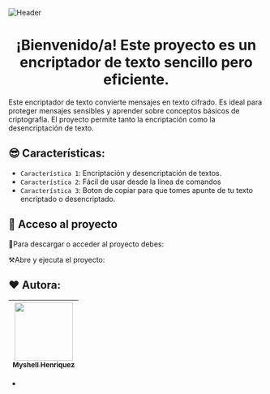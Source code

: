 ![Header](https://github.com/user-attachments/assets/4fac4f1e-75e2-412b-b5b7-ca8555f45f82)

<h1 align="center">¡Bienvenido/a! Este proyecto es un encriptador de texto sencillo pero eficiente. </h1>


Este encriptador de texto convierte mensajes en texto cifrado. Es ideal para proteger mensajes sensibles y aprender sobre conceptos básicos de criptografía. El proyecto permite tanto la encriptación como la desencriptación de texto.

## 😎 Características:

- `Característica 1`: Encriptación y desencriptación de textos.
- `Característica 2`: Fácil de usar desde la línea de comandos
- `Característica 3`: Boton de copiar para que tomes apunte de tu texto encriptado o desencriptado.

## 🧐 Acceso al proyecto

📁Para descargar o acceder al proyecto debes:

⚒️Abre y ejecuta el proyecto:

## ❤️ Autora:
|[<img src ="https://github.com/user-attachments/assets/1dc0e724-4671-4cbf-9601-5d2fe6764e9e) v=4" width=115><br><sub>Myshell Henriquez</sub>](https://github.com/myshellhg) |
| :---: | 



  
 

- 
